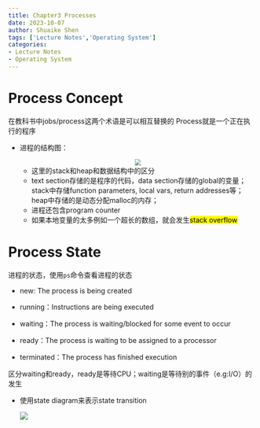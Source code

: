 ```yaml
---
title: Chapter3 Processes
date: 2023-10-07
author: Shuaike Shen
tags: ['Lecture Notes','Operating System']
categories: 
- Lecture Notes
- Operating System
---
```


# Process Concept

在教科书中jobs/process这两个术语是可以相互替换的
Process就是一个正在执行的程序

* 进程的结构图：

  <center>
    <img src="https://s1.imagehub.cc/images/2023/10/07/Screenshot-2023-10-07-at-11.24.58.png" style="zoom:80%;" />
  </center>

  * 这里的stack和heap和数据结构中的区分
  * text section存储的是程序的代码，data section存储的global的变量；stack中存储function parameters, local vars, return addresses等；heap中存储的是动态分配malloc的内存；
  * 进程还包含program counter
  * 如果本地变量的太多例如一个超长的数组，就会发生<mark>stack overflow</mark>

# Process State

进程的状态，使用`ps`命令查看进程的状态

* new:  The process is being created

* running：Instructions are being executed

* waiting：The process is waiting/blocked for some event to occur

* ready：The process is waiting to be assigned to a processor
* terminated：The process has finished execution

区分waiting和ready，ready是等待CPU；waiting是等待别的事件（e.g:I/O）的发生

* 使用state diagram来表示state transition

  ![](https://s1.imagehub.cc/images/2023/10/07/Screenshot-2023-10-07-at-11.34.44.png)

